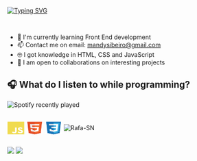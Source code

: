 [![Typing SVG](https://readme-typing-svg.herokuapp.com/?color=000066&size=40&center=true&vCenter=true&width=1000&lines=Hi,+Welcome+to+my+profile!+👋;I'm+Amanda+Ribeiro+:%29)](https://git.io/typing-svg)

<br>

- 🌱 I'm currently learning Front End development
- 📫 Contact me on email: mandysibeiro@gmail.com
- 🤓 I got knowledge in HTML, CSS and JavaScript
- 🤝 I am open to collaborations on interesting projects


🎧 What do I listen to while programming?
  ----------------------------
 ![Spotify recently played](https://spotify-recently-played-readme.vercel.app/api?user=2xxue1r6lw0akdzmpwyar0rwd&width=600)

<div style="display: inline_block"><br>
  <img align="center" alt="Rafa-Js" height="30" width="40" src="https://raw.githubusercontent.com/devicons/devicon/master/icons/javascript/javascript-plain.svg">
  <img align="center" alt="Rafa-HTML" height="30" width="40" src="https://raw.githubusercontent.com/devicons/devicon/master/icons/html5/html5-original.svg">
  <img align="center" alt="Rafa-CSS" height="30" width="40" src="https://raw.githubusercontent.com/devicons/devicon/master/icons/css3/css3-original.svg">
  <img align="center" alt="Rafa-SN" height="30" width="40" src="https://logolook.net/wp-content/uploads/2022/11/ServiceNow-Emblem.png">
</div>
  
  ##
 
<div> 
  <a href = "mailto:mandysibeiro@gmail.com"><img src="https://img.shields.io/badge/-Gmail-%23333?style=for-the-badge&logo=gmail&logoColor=white" target="_blank"></a>
  <a href="https://www.linkedin.com/in/amanda-ribeiro-6456b2245/" target="_blank"><img src="https://img.shields.io/badge/-LinkedIn-%230077B5?style=for-the-badge&logo=linkedin&logoColor=white" target="_blank"></a> 
</div>


